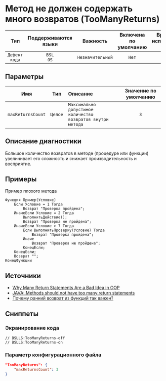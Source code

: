 # Метод не должен содержать много возвратов (TooManyReturns)

 Тип | Поддерживаются<br>языки | Важность | Включена<br>по умолчанию | Время на<br>исправление (мин) | Тэги 
 :-: | :-: | :-: | :-: | :-: | :-: 
 `Дефект кода` | `BSL`<br>`OS` | `Незначительный` | `Нет` | `20` | `brainoverload` 

## Параметры 

 Имя | Тип | Описание | Значение по умолчанию 
 :-: | :-: | :-- | :-: 
 `maxReturnsCount` | `Целое` | ```Максимально допустимое количество возвратов внутри метода``` | ```3``` 

<!-- Блоки выше заполняются автоматически, не трогать -->
## Описание диагностики
<!-- Описание диагностики заполняется вручную. Необходимо понятным языком описать смысл и схему работу -->

Большое количество возвратов в методе (процедуре или функции) увеличивает его сложность и снижает производительность и восприятие.

## Примеры
<!-- В данном разделе приводятся примеры, на которые диагностика срабатывает, а также можно привести пример, как можно исправить ситуацию -->

Пример плохого метода

```bsl
Функция Пример(Условие)
    Если Условие = 1 Тогда
        Возврат "Проверка пройдена";
    ИначеЕсли Условие = 2 Тогда
        ВыполнитьДействие();
        Возврат "Проверка не пройдена";
    ИначеЕсли Условие > 7 Тогда
        Если ВыполнитьПроверку(Условие) Тогда
            Возврат "Проверка пройдена";
        Иначе
            Возврат "Проверка не пройдена";
        КонецЕсли;
    КонецЕсли;
    Возврат "";
КонецФункции
```

## Источники

* [Why Many Return Statements Are a Bad Idea in OOP](https://www.yegor256.com/2015/08/18/multiple-return-statements-in-oop.html)
* [JAVA: Methods should not have too many return statements](https://rules.sonarsource.com/java/RSPEC-1142)
* [Почему ранний возврат из функций так важен?](https://habr.com/ru/post/348074/)

## Сниппеты

<!-- Блоки ниже заполняются автоматически, не трогать -->
### Экранирование кода

```bsl
// BSLLS:TooManyReturns-off
// BSLLS:TooManyReturns-on
```

### Параметр конфигурационного файла

```json
"TooManyReturns": {
    "maxReturnsCount": 3
}
```
